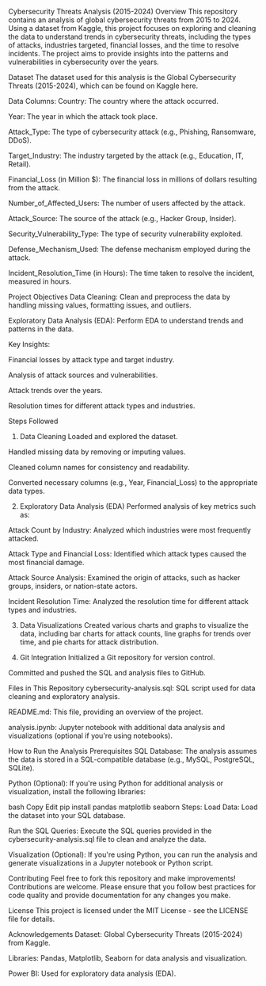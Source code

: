 Cybersecurity Threats Analysis (2015-2024)
Overview
This repository contains an analysis of global cybersecurity threats from 2015 to 2024. Using a dataset from Kaggle, this project focuses on exploring and cleaning the data to understand trends in cybersecurity threats, including the types of attacks, industries targeted, financial losses, and the time to resolve incidents. The project aims to provide insights into the patterns and vulnerabilities in cybersecurity over the years.

Dataset
The dataset used for this analysis is the Global Cybersecurity Threats (2015-2024), which can be found on Kaggle here.

Data Columns:
Country: The country where the attack occurred.

Year: The year in which the attack took place.

Attack_Type: The type of cybersecurity attack (e.g., Phishing, Ransomware, DDoS).

Target_Industry: The industry targeted by the attack (e.g., Education, IT, Retail).

Financial_Loss (in Million $): The financial loss in millions of dollars resulting from the attack.

Number_of_Affected_Users: The number of users affected by the attack.

Attack_Source: The source of the attack (e.g., Hacker Group, Insider).

Security_Vulnerability_Type: The type of security vulnerability exploited.

Defense_Mechanism_Used: The defense mechanism employed during the attack.

Incident_Resolution_Time (in Hours): The time taken to resolve the incident, measured in hours.

Project Objectives
Data Cleaning: Clean and preprocess the data by handling missing values, formatting issues, and outliers.

Exploratory Data Analysis (EDA): Perform EDA to understand trends and patterns in the data.

Key Insights:

Financial losses by attack type and target industry.

Analysis of attack sources and vulnerabilities.

Attack trends over the years.

Resolution times for different attack types and industries.

Steps Followed
1. Data Cleaning
Loaded and explored the dataset.

Handled missing data by removing or imputing values.

Cleaned column names for consistency and readability.

Converted necessary columns (e.g., Year, Financial_Loss) to the appropriate data types.

2. Exploratory Data Analysis (EDA)
Performed analysis of key metrics such as:

Attack Count by Industry: Analyzed which industries were most frequently attacked.

Attack Type and Financial Loss: Identified which attack types caused the most financial damage.

Attack Source Analysis: Examined the origin of attacks, such as hacker groups, insiders, or nation-state actors.

Incident Resolution Time: Analyzed the resolution time for different attack types and industries.

3. Data Visualizations
Created various charts and graphs to visualize the data, including bar charts for attack counts, line graphs for trends over time, and pie charts for attack distribution.

4. Git Integration
Initialized a Git repository for version control.

Committed and pushed the SQL and analysis files to GitHub.

Files in This Repository
cybersecurity-analysis.sql: SQL script used for data cleaning and exploratory analysis.

README.md: This file, providing an overview of the project.

analysis.ipynb: Jupyter notebook with additional data analysis and visualizations (optional if you're using notebooks).

How to Run the Analysis
Prerequisites
SQL Database: The analysis assumes the data is stored in a SQL-compatible database (e.g., MySQL, PostgreSQL, SQLite).

Python (Optional): If you're using Python for additional analysis or visualization, install the following libraries:

bash
Copy
Edit
pip install pandas matplotlib seaborn
Steps:
Load Data: Load the dataset into your SQL database.

Run the SQL Queries: Execute the SQL queries provided in the cybersecurity-analysis.sql file to clean and analyze the data.

Visualization (Optional): If you're using Python, you can run the analysis and generate visualizations in a Jupyter notebook or Python script.

Contributing
Feel free to fork this repository and make improvements! Contributions are welcome. Please ensure that you follow best practices for code quality and provide documentation for any changes you make.

License
This project is licensed under the MIT License - see the LICENSE file for details.

Acknowledgements
Dataset: Global Cybersecurity Threats (2015-2024) from Kaggle.

Libraries: Pandas, Matplotlib, Seaborn for data analysis and visualization.

Power BI: Used for exploratory data analysis (EDA).
